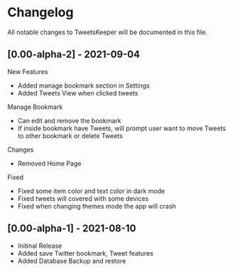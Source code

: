 # Changelog

All notable changes to TweetsKeeper will be documented in this file.

## [0.00-alpha-2] - 2021-09-04
New Features
- Added manage bookmark section in Settings
- Added Tweets View when clicked tweets

Manage Bookmark
- Can edit and remove the bookmark
- If inside bookmark have Tweets, will prompt user want to move Tweets to other bookmark or delete Tweets

Changes
- Removed Home Page

Fixed
- Fixed some item color and text color in dark mode
- Fixed tweets will covered with some devices
- Fixed when changing themes mode the app will crash

## [0.00-alpha-1] - 2021-08-10
- Initinal Release
- Added save Twitter bookmark, Tweet features
- Added Database Backup and restore
